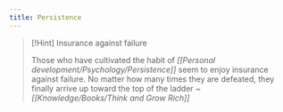 ```yaml
---
title: Persistence
---
```


> [!Hint] Insurance against failure
>
>Those who have cultivated the habit of  *[[Personal development/Psychology/Persistence]]*  seem to enjoy insurance against failure. No matter how many times they are defeated, they finally arrive up toward the top of the ladder ~ *[[Knowledge/Books/Think and Grow Rich]]*
